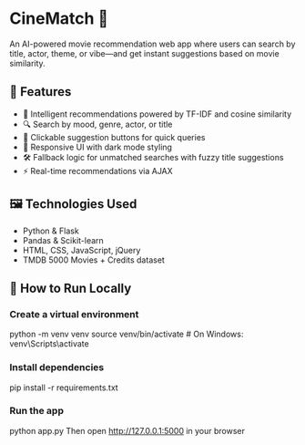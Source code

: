 # CineMatch 🎥  
An AI-powered movie recommendation web app where users can search by title, actor, theme, or vibe—and get instant suggestions based on movie similarity.

## 🚀 Features
- 🎯 Intelligent recommendations powered by TF-IDF and cosine similarity
- 🔍 Search by mood, genre, actor, or title
- 🧠 Clickable suggestion buttons for quick queries
- 💖 Responsive UI with dark mode styling
- 🛠️ Fallback logic for unmatched searches with fuzzy title suggestions
- ⚡ Real-time recommendations via AJAX

## 🖼️ Technologies Used
- Python & Flask
- Pandas & Scikit-learn
- HTML, CSS, JavaScript, jQuery
- TMDB 5000 Movies + Credits dataset


## 🧪 How to Run Locally

### Create a virtual environment
python -m venv venv
source venv/bin/activate  # On Windows: venv\Scripts\activate

### Install dependencies
pip install -r requirements.txt

### Run the app
python app.py
Then open http://127.0.0.1:5000 in your browser
